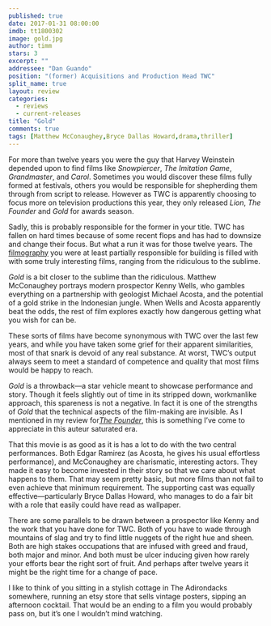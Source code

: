 ```yaml
---
published: true
date: 2017-01-31 08:00:00
imdb: tt1800302
image: gold.jpg
author: timm
stars: 3
excerpt: ""
addressee: "Dan Guando"
position: "(former) Acquisitions and Production Head TWC"
split_name: true
layout: review
categories: 
  - reviews
  - current-releases
title: "Gold"
comments: true
tags: [Matthew McConaughey,Bryce Dallas Howard,drama,thriller]
---
```

For more than twelve years you were the guy that Harvey Weinstein depended upon to find films like _Snowpiercer_, _The Imitation Game_, _Grandmaster_, and _Carol_. Sometimes you would discover these films fully formed at festivals, others you would be responsible for shepherding them through from script to release. However as TWC is apparently choosing to focus more on television productions this year, they only released _Lion_, _The Founder_ and _Gold_ for awards season.

Sadly, this is probably responsible for the former in your title. TWC has fallen on hard times because of some recent flops and has had to downsize and change their focus. But what a run it was for those twelve years. The [filmography](https://en.wikipedia.org/wiki/List_of_The_Weinstein_Company_films) you were at least partially responsible for building is filled with with some truly interesting films, ranging from the ridiculous to the sublime.

_Gold_ is a bit closer to the sublime than the ridiculous. Matthew McConaughey portrays modern prospector Kenny Wells, who gambles everything on a partnership with geologist Michael Acosta, and the potential of a gold strike in the Indonesian jungle. When Wells and Acosta apparently beat the odds, the rest of film explores exactly how dangerous getting what you wish for can be.

These sorts of films have become synonymous with TWC over the last few years, and while you have taken some grief for their apparent similarities, most of that snark is devoid of any real substance. At worst, TWC’s output always seem to meet a standard of competence and quality that most films would be happy to reach.

_Gold_ is a throwback—a star vehicle meant to showcase performance and story. Though it feels slightly out of time in its stripped down, workmanlike approach, this spareness is not a negative. In fact it is one of the strengths of _Gold_ that the technical aspects of the film-making are invisible. As I mentioned in my review for[_The Founder_](http://www.dearcastandcrew.com/content/2017/1/24/the-founder.html), this is something I’ve come to appreciate in this auteur saturated era.

That this movie is as good as it is has a lot to do with the two central performances. Both Edgar Ramirez (as Acosta, he gives his usual effortless performance), and McConaughey are charismatic, interesting actors. They made it easy to become invested in their story so that we care about what happens to them. That may seem pretty basic, but more films than not fail to even achieve that minimum requirement. The supporting cast was equally effective—particularly Bryce Dallas Howard, who manages to do a fair bit with a role that easily could have read as wallpaper.

There are some parallels to be drawn between a prospector like Kenny and the work that you have done for TWC. Both of you have to wade through mountains of slag and try to find little nuggets of the right hue and sheen. Both are high stakes occupations that are infused with greed and fraud, both major and minor. And both must be ulcer inducing given how rarely your efforts bear the right sort of fruit. And perhaps after twelve years it might be the right time for a change of pace.

I like to think of you sitting in a stylish cottage in The Adirondacks somewhere, running an etsy store that sells vintage posters, sipping an afternoon cocktail. That would be an ending to a film you would probably pass on, but it’s one I wouldn’t mind watching.
